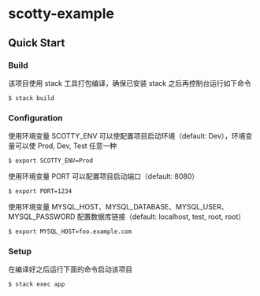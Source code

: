 # scotty-example

## Quick Start

### Build

该项目使用 stack 工具打包编译，确保已安装 stack 之后再控制台运行如下命令

```
$ stack build
```

### Configuration

使用环境变量 SCOTTY_ENV 可以使配置项目启动环境（default: Dev），环境变量可以使 Prod, Dev, Test 任意一种

```
$ export SCOTTY_ENV=Prod
```

使用环境变量 PORT 可以配置项目启动端口（default: 8080）

```
$ export PORT=1234
```

使用环境变量 MYSQL_HOST、MYSQL_DATABASE、MYSQL_USER、MYSQL_PASSWORD 配置数据库链接（default: localhost, test, root, root）

```
$ export MYSQL_HOST=foo.example.com
```

### Setup

在编译好之后运行下面的命令启动该项目

```
$ stack exec app
```
